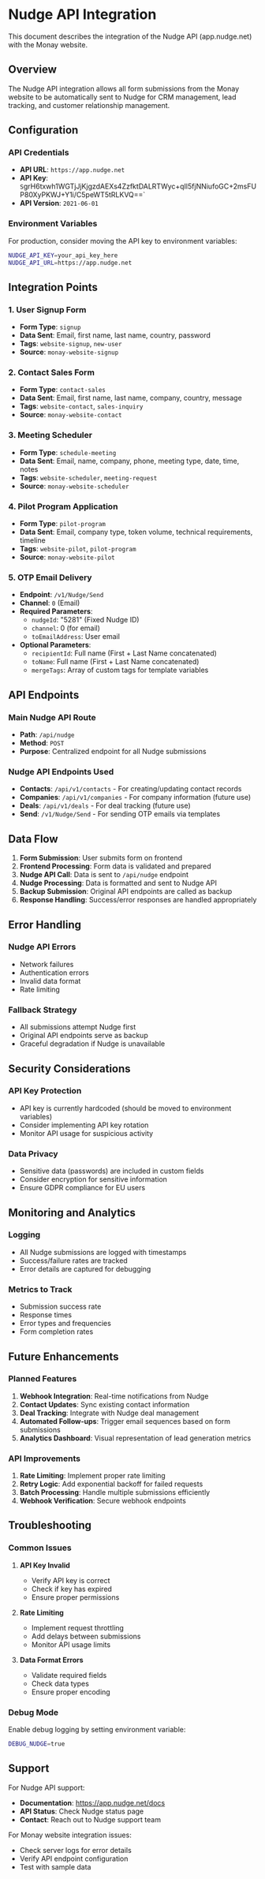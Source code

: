 # Nudge API Integration

This document describes the integration of the Nudge API (app.nudge.net) with the Monay website.

## Overview

The Nudge API integration allows all form submissions from the Monay website to be automatically sent to Nudge for CRM management, lead tracking, and customer relationship management.

## Configuration

### API Credentials
- **API URL**: `https://app.nudge.net`
- **API Key**: `S`grH6txwh1WGTjJjKjgzdAEXs4ZzfktDALRTWyc+qIl5fjNNiufoGC+2msFUP80XyPKWJ+Y1i/C5peWT5tRLKVQ==`
- **API Version**: `2021-06-01`

### Environment Variables
For production, consider moving the API key to environment variables:
```bash
NUDGE_API_KEY=your_api_key_here
NUDGE_API_URL=https://app.nudge.net
```

## Integration Points

### 1. User Signup Form
- **Form Type**: `signup`
- **Data Sent**: Email, first name, last name, country, password
- **Tags**: `website-signup`, `new-user`
- **Source**: `monay-website-signup`

### 2. Contact Sales Form
- **Form Type**: `contact-sales`
- **Data Sent**: Email, first name, last name, company, country, message
- **Tags**: `website-contact`, `sales-inquiry`
- **Source**: `monay-website-contact`

### 3. Meeting Scheduler
- **Form Type**: `schedule-meeting`
- **Data Sent**: Email, name, company, phone, meeting type, date, time, notes
- **Tags**: `website-scheduler`, `meeting-request`
- **Source**: `monay-website-scheduler`

### 4. Pilot Program Application
- **Form Type**: `pilot-program`
- **Data Sent**: Email, company type, token volume, technical requirements, timeline
- **Tags**: `website-pilot`, `pilot-program`
- **Source**: `monay-website-pilot`

### 5. OTP Email Delivery
- **Endpoint**: `/v1/Nudge/Send`
- **Channel**: `0` (Email)
- **Required Parameters**: 
  - `nudgeId`: "5281" (Fixed Nudge ID)
  - `channel`: 0 (for email)
  - `toEmailAddress`: User email
- **Optional Parameters**:
  - `recipientId`: Full name (First + Last Name concatenated)
  - `toName`: Full name (First + Last Name concatenated)
  - `mergeTags`: Array of custom tags for template variables

## API Endpoints

### Main Nudge API Route
- **Path**: `/api/nudge`
- **Method**: `POST`
- **Purpose**: Centralized endpoint for all Nudge submissions

### Nudge API Endpoints Used
- **Contacts**: `/api/v1/contacts` - For creating/updating contact records
- **Companies**: `/api/v1/companies` - For company information (future use)
- **Deals**: `/api/v1/deals` - For deal tracking (future use)
- **Send**: `/v1/Nudge/Send` - For sending OTP emails via templates

## Data Flow

1. **Form Submission**: User submits form on frontend
2. **Frontend Processing**: Form data is validated and prepared
3. **Nudge API Call**: Data is sent to `/api/nudge` endpoint
4. **Nudge Processing**: Data is formatted and sent to Nudge API
5. **Backup Submission**: Original API endpoints are called as backup
6. **Response Handling**: Success/error responses are handled appropriately

## Error Handling

### Nudge API Errors
- Network failures
- Authentication errors
- Invalid data format
- Rate limiting

### Fallback Strategy
- All submissions attempt Nudge first
- Original API endpoints serve as backup
- Graceful degradation if Nudge is unavailable

## Security Considerations

### API Key Protection
- API key is currently hardcoded (should be moved to environment variables)
- Consider implementing API key rotation
- Monitor API usage for suspicious activity

### Data Privacy
- Sensitive data (passwords) are included in custom fields
- Consider encryption for sensitive information
- Ensure GDPR compliance for EU users

## Monitoring and Analytics

### Logging
- All Nudge submissions are logged with timestamps
- Success/failure rates are tracked
- Error details are captured for debugging

### Metrics to Track
- Submission success rate
- Response times
- Error types and frequencies
- Form completion rates

## Future Enhancements

### Planned Features
1. **Webhook Integration**: Real-time notifications from Nudge
2. **Contact Updates**: Sync existing contact information
3. **Deal Tracking**: Integrate with Nudge deal management
4. **Automated Follow-ups**: Trigger email sequences based on form submissions
5. **Analytics Dashboard**: Visual representation of lead generation metrics

### API Improvements
1. **Rate Limiting**: Implement proper rate limiting
2. **Retry Logic**: Add exponential backoff for failed requests
3. **Batch Processing**: Handle multiple submissions efficiently
4. **Webhook Verification**: Secure webhook endpoints

## Troubleshooting

### Common Issues

1. **API Key Invalid**
   - Verify API key is correct
   - Check if key has expired
   - Ensure proper permissions

2. **Rate Limiting**
   - Implement request throttling
   - Add delays between submissions
   - Monitor API usage limits

3. **Data Format Errors**
   - Validate required fields
   - Check data types
   - Ensure proper encoding

### Debug Mode
Enable debug logging by setting environment variable:
```bash
DEBUG_NUDGE=true
```

## Support

For Nudge API support:
- **Documentation**: https://app.nudge.net/docs
- **API Status**: Check Nudge status page
- **Contact**: Reach out to Nudge support team

For Monay website integration issues:
- Check server logs for error details
- Verify API endpoint configuration
- Test with sample data

